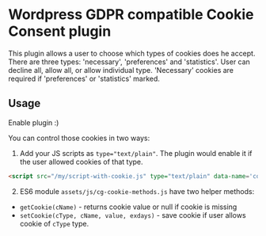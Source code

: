 # Wordpress GDPR compatible Cookie Consent plugin

This plugin allows a user to choose which types of cookies does he accept. There are three types: 'necessary', 'preferences' and 'statistics'. User can decline all, allow all, or allow individual type. 'Necessary' cookies are required if 'preferences' or 'statistics' marked.

## Usage

Enable plugin :)

You can control those cookies in two ways:

1. Add your JS scripts as `type="text/plain"`. The plugin would enable it if the user allowed cookies of that type.

```html
<script src="/my/script-with-cookie.js" type="text/plain" data-name='cookie_necessary'></script>
```

2. ES6 module `assets/js/cg-cookie-methods.js` have two helper methods:

* `getCookie(cName)` - returns cookie value or null if cookie is missing
* `setCookie(cType, cName, value, exdays)` - save cookie if user allows cookie of `cType` type.